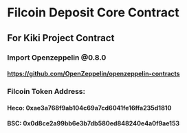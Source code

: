 # Filcoin Deposit Core Contract
## For Kiki Project Contract

### Import Openzeppelin @0.8.0
#### https://github.com/OpenZeppelin/openzeppelin-contracts

### Filcoin Token Address:
#### Heco: 0xae3a768f9ab104c69a7cd6041fe16ffa235d1810
#### BSC: 0x0d8ce2a99bb6e3b7db580ed848240e4a0f9ae153